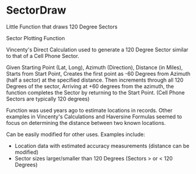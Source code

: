 # SectorDraw
Little Function that draws 120 Degree Sectors

Sector Plotting Function

Vincenty's Direct Calculation used to generate a 120 Degree Sector similar to that of a Cell Phone Sector.

Given Starting Point (Lat, Long), Azimuth (Direction), Distance (in Miles), Starts from Start Point, Creates the first point as -60 Degrees from Azimuth (half a sector) at the specified distance. Then increments through all 120 Degrees of the sector, Arriving at +60 degrees from the azimuth, the function completes the Sector by returning to the Start Point. (Cell Phone Sectors are typically 120 degrees)

Function was used years ago to estimate locations in records. Other examples in Vincenty's Calculations and Haversine Formulas seemed to focus on determining the distance between two known locations.

Can be easily modified for other uses.
Examples include:
  - Location data with estimated accuracy measurements (distance can be modified)
  - Sector sizes larger/smaller than 120 Degrees (Sectors > or < 120 Degrees)


